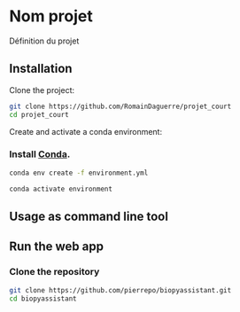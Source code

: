 # Nom projet

Définition du projet

## Installation

Clone the project:

```bash
git clone https://github.com/RomainDaguerre/projet_court
cd projet_court
```

Create and activate a conda environment:

### Install [Conda](https://docs.conda.io/projects/conda/en/latest/user-guide/install/index.html).

```bash
conda env create -f environment.yml
```
```bash
conda activate environment
```

## Usage as command line tool



## Run the web app





### Clone the repository

```bash
git clone https://github.com/pierrepo/biopyassistant.git
cd biopyassistant
```
